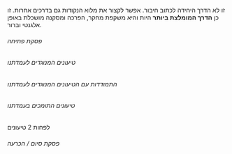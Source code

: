 זו לא הדרך היחידה לכתוב חיבור.
אפשר לקצור את מלוא הנקודות גם בדרכים אחרות.
זו כן **הדרך המומלצת ביותר** היות והיא משקפת מחקר, הפרכה ומסקנה מושכלת באופן אלגנטי וברור.
###### פסקת פתיחה

###### טיעונים המנוגדים לעמדתנו

###### התמודדות עם הטיעונים המנוגדים לעמדתנו

###### טיעונים התומכים בעמדתנו
לפחות 2 טיעונים
###### פסקת סיום / הכרעה
